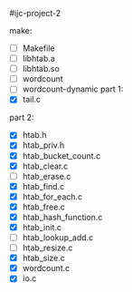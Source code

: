#ijc-project-2

make:
- [ ] Makefile
- [ ] libhtab.a
- [ ] libhtab.so
- [ ] wordcount
- [ ] wordcount-dynamic
part 1:
- [x] tail.c

part 2:
- [x] htab.h
- [x] htab_priv.h
- [x] htab_bucket_count.c
- [x] htab_clear.c
- [ ] htab_erase.c
- [x] htab_find.c
- [x] htab_for_each.c
- [x] htab_free.c
- [x] htab_hash_function.c
- [x] htab_init.c
- [ ] htab_lookup_add.c
- [ ] htab_resize.c
- [x] htab_size.c
- [x] wordcount.c
- [x] io.c